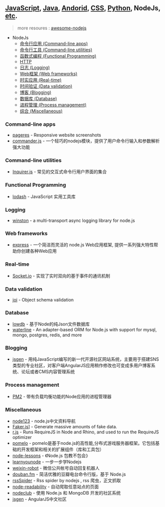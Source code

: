 ## [JavaScript](README.md), [Java](java.md), [Andorid](andorid.md), [CSS](css.md), [Python](python.md), NodeJs, [etc](miscellaneous.md).

> more resoures : [awesome-nodejs](https://github.com/sindresorhus/awesome-nodejs)  

+ NodeJs
  + [命令行应用 (Command-line apps)](#command-line-apps)
  + [命令行工具 (Command-line utilities)](#command-line-utilities)
  + [函数式编程 (Functional Programming)](#functional-programming)
  + [HTTP](#http)
  + [日志 (Logging)](#logging)
  + [Web框架 (Web frameworks)](#web-frameworks)
  + [时实应用 (Real-time)](#real-time)
  + [时间验证 (Data validation)](#data-validation)
  + [博客 (Blogging)](#blogging)
  + [数据库 (Database)](#database)
  + [进程管理 (Process management)](#process-management)
  + [综合 (Miscellaneous)](#miscellaneous)

### Command-line apps
+ [pageres](https://github.com/sindresorhus/pageres) - Responsive website screenshots
+ [commander.js](https://github.com/tj/commander.js) - 一个轻巧的nodejs模块，提供了用户命令行输入和参数解析强大功能

### Command-line utilities
+ [Inquirer.js](https://github.com/SBoudrias/Inquirer.js) - 常见的交互式命令行用户界面的集合

### Functional Programming
+ [lodash](https://github.com/lodash/lodash) - JavaScript 实用工具库

### Logging
+ [winston](https://github.com/winstonjs/winston) - a multi-transport async logging library for node.js

### Web frameworks
+ [express](https://github.com/strongloop/express) - 一个简洁而灵活的 node.js Web应用框架, 提供一系列强大特性帮助你创建各种Web应用

### Real-time
+ [Socket.io](https://github.com/Automattic/socket.io/) - 实现了实时双向的基于事件的通讯机制

### Data validation
+ [joi](https://github.com/hapijs/joi) - Object schema validation

### Database
+ [lowdb](https://github.com/typicode/lowdb) - 基于Node的纯Json文件数据库
+ [waterline](https://github.com/balderdashy/waterline) - An adapter-based ORM for Node.js with support for mysql, mongo, postgres, redis, and more

### Blogging
+ [jsgen](https://github.com/zensh/jsgen) - 用纯JavaScript编写的新一代开源社区网站系统，主要用于搭建SNS类型的专业社区，对客户端AngularJS应用稍作修改也可变成多用户博客系统、论坛或者CMS内容管理系统

### Process management
+ [PM2](https://github.com/Unitech/pm2) - 带有负载均衡功能的Node应用的进程管理器
    
### Miscellaneous
+ [node123](https://github.com/youyudehexie/node123) - node.js中文资料导航
+ [Faker.js](https://github.com/Marak/faker.js)] - Generate massive amounts of fake data.
+ [r.js](https://github.com/jrburke/r.js) - Runs RequireJS in Node and Rhino, and used to run the RequireJS optimizer
+ [pomelo](https://github.com/NetEase/pomelo)  - pomelo是基于node.js的高性能,分布式游戏服务器框架。它包括基础的开发框架和相关的扩展组件（库和工具包）
+ [node-lessons](https://github.com/alsotang/node-lessons) - 《Node.js 包教不包会》 
+ [learnyounode](https://github.com/rvagg/learnyounode) - 一步一步学Nodejs 
+ [weixin-robot](https://github.com/node-webot/weixin-robot) - 微信公共帐号自动回复机器人 
+ [douban.fm](https://github.com/turingou/douban.fm) - 简洁优雅的豆瓣电台命令行版，基于 Node.js 
+ [rssSpider](https://github.com/shanelau/rssSpider) - Rss spider by nodejs , rss 爬虫，正文抓取 
+ [node-readability](https://github.com/Tjatse/node-readability) - 自动爬取任意站点的页面 
+ [nodeclub](https://github.com/cnodejs/nodeclub) - 使用 Node.js 和 MongoDB 开发的社区系统 
+ [jsgen](https://github.com/zensh/jsgen) - AngularJS中文社区 
